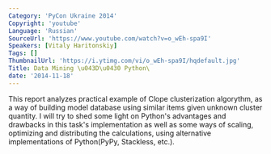 ```yaml
---
Category: 'PyCon Ukraine 2014'
Copyright: 'youtube'
Language: 'Russian'
SourceUrl: 'https://www.youtube.com/watch?v=o_wEh-spa9I'
Speakers: [Vitaly Haritonskiy]
Tags: []
ThumbnailUrl: 'https://i.ytimg.com/vi/o_wEh-spa9I/hqdefault.jpg'
Title: Data Mining \u043D\u0430 Python\
date: '2014-11-18'
---
```

This report analyzes practical example of Clope clusterization algorythm, as a way of building model database using similar items given unknown cluster quantity. I will try to shed some light on Python's advantages and drawbacks in this task's implementation as well as some ways of scaling, optimizing and distributing the calculations, using alternative implementations of Python(PyPy, Stackless, etc.).